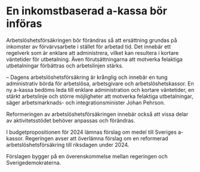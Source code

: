 # En inkomstbaserad a-kassa bör införas

Arbetslöshetsförsäkringen bör förändras så att ersättning grundas på inkomster av förvärvsarbete i stället för arbetad tid. Det innebär ett regelverk som är enklare att administrera, vilket kan resultera i kortare väntetider för utbetalning. Även förutsättningarna att motverka felaktiga utbetalningar förbättras och arbetslinjen stärks.

– Dagens arbetslöshetsförsäkring är krånglig och innebär en tung administrativ börda för arbetslösa, arbetsgivare och arbetslöshetskassor. En ny a\-kassa bedöms leda till enklare administration och kortare väntetider, en stärkt arbetslinje och större möjligheter att motverka felaktiga utbetalningar, säger arbetsmarknads\- och integrationsminister Johan Pehrson.

Reformeringen av arbetslöshetsförsäkringen innebär också att vissa delar av aktivitetsstödet behöver anpassas och förändras.

I budgetpropositionen för 2024 lämnas förslag om medel till Sveriges a\-kassor. Regeringen avser att överlämna förslag om en reformerad arbetslöshetsförsäkring till riksdagen under 2024\.

Förslagen bygger på en överenskommelse mellan regeringen och Sverigedemokraterna.
